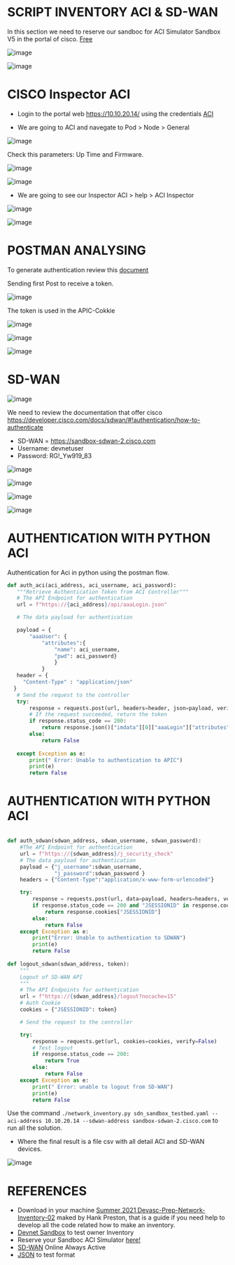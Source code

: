 # SCRIPT INVENTORY ACI & SD-WAN

In this section we need to reserve our sandboc for ACI Simulator Sandbox V5 in the portal of cisco. [Free](https://devnetsandbox.cisco.com/RM/Topology)

![image](https://user-images.githubusercontent.com/38144008/225805891-07075d98-db4e-43f9-b674-64d19be34a9d.png)

![image](https://user-images.githubusercontent.com/38144008/225861962-67e7d1db-04cb-47bf-a533-32d07928518e.png)


# CISCO Inspector ACI

+ Login to the portal web https://10.10.20.14/ using the credentials [ACI](https://devnetsandbox.cisco.com/sandbox-instructions/ACI_Sim/APIC-Simulator-Reservation-Instructions.pdf)

+ We are going to ACI and navegate to Pod > Node > General

![image](https://user-images.githubusercontent.com/38144008/225823221-787cdc57-ce28-4128-bdc2-a03cecb6d6e5.png)

Check this parameters: Up Time and Firmware.

![image](https://user-images.githubusercontent.com/38144008/225828556-a58159b3-56b0-40a1-9c58-71c9684c41b4.png)

![image](https://user-images.githubusercontent.com/38144008/225828591-dff2634e-8cbd-49e8-b524-788ebe9430f0.png)

+ We are going to see our Inspector ACI > help > ACI Inspector 

![image](https://user-images.githubusercontent.com/38144008/225821740-8182b869-7bc6-4fa9-8612-cb568055b5e3.png)

![image](https://user-images.githubusercontent.com/38144008/225821800-af52870c-8c39-41c2-9836-e91d678df6fa.png)

# POSTMAN ANALYSING 

To generate authentication review this [document](https://www.cisco.com/c/en/us/td/docs/switches/datacenter/aci/apic/sw/1-x/api/rest/b_APIC_RESTful_API_User_Guide/performing_common_tasks.html#reference_07235E7E5C624CA2A514D9E0EEEE065F)

Sending first Post to receive a token.

![image](https://user-images.githubusercontent.com/38144008/225829950-7593f130-564c-4cb0-aaa2-b727d1cd600e.png)

The token is used in the APIC-Cokkie 

![image](https://user-images.githubusercontent.com/38144008/225841779-4d0cb210-ec7e-405f-9964-880c9943ee1c.png)

![image](https://user-images.githubusercontent.com/38144008/225841939-8e30807c-eca3-4988-89b3-1d28ace8df96.png)

![image](https://user-images.githubusercontent.com/38144008/225844156-76ab34c2-77d9-40e1-beb4-15e741ed5b79.png)

# SD-WAN

![image](https://user-images.githubusercontent.com/38144008/225862214-72fdce0a-ea7e-4c7f-be43-7e6a67cc611f.png)

We need to review the documentation that offer cisco https://developer.cisco.com/docs/sdwan/#!authentication/how-to-authenticate

+ SD-WAN = https://sandbox-sdwan-2.cisco.com
+ Username: devnetuser
+ Password: RG!_Yw919_83

![image](https://user-images.githubusercontent.com/38144008/225851493-d36d66c1-b8d3-4b13-a106-5b495b5d9977.png)

![image](https://user-images.githubusercontent.com/38144008/225851969-4acdf722-7d1b-416f-9663-4b6adf6e0c8d.png)

![image](https://user-images.githubusercontent.com/38144008/225853688-d580abd0-610d-4cd1-b594-e1e46fee6af0.png)

![image](https://user-images.githubusercontent.com/38144008/225854037-3acc57a2-8166-4ef4-923d-07483279788e.png)

# AUTHENTICATION WITH PYTHON ACI
 
 Authentication for Aci in python using the postman flow.
 
 ```python
 def auth_aci(aci_address, aci_username, aci_password):
    """Retrieve Authentication Token from ACI Controller"""
    # The API Endpoint for authentication
    url = f"https://{aci_address}/api/aaaLogin.json"

    # The data payload for authentication

    payload = {
        "aaaUser": {
            "attributes":{
                "name": aci_username,
                "pwd": aci_password}
                }
            } 
    header = {
      "Content-Type" : "application/json"
   }
    # Send the request to the controller
    try:
        response = requests.post(url, headers=header, json=payload, verify=False)
        # If the request succeeded, return the token
        if response.status_code == 200:
            return response.json()["imdata"][0]["aaaLogin"]["attributes"]["token"]
        else:
            return False
    
    except Exception as e:
        print(" Error: Unable to authentication to APIC")
        print(e)
        return False
 ```



# AUTHENTICATION WITH PYTHON ACI
 
```python

def auth_sdwan(sdwan_address, sdwan_username, sdwan_password):
    #The API Endpoint for authentication
    url = f"https://{sdwan_address}/j_security_check"
    # The data payload for authentication
    payload = {"j_username":sdwan_username,
               "j_password":sdwan_password }
    headers = {"Content-Type":"application/x-www-form-urlencoded"}

    try:
        response = requests.post(url, data=payload, headers=headers, verify=False)
        if response.status_code == 200 and "JSESSIONID" in response.cookies:
            return response.cookies["JSESSIONID"]
        else:
            return False
    except Exception as e:
        print("Error: Unable to authentication to SDWAN")
        print(e)
        return False
        
def logout_sdwan(sdwan_address, token):
    """
    Logout of SD-WAN API
    """
    # The API Endpoints for authentication
    url = f"https://{sdwan_address}/logout?nocache=15"
    # Auth Cookie
    cookies = {"JSESSIONID": token}

    # Send the request to the controller

    try:
        response = requests.get(url, cookies=cookies, verify=False)
        # Test logout
        if response.status_code == 200:
            return True
        else:
            return False
    except Exception as e:
        print(" Error: unable to logout from SD-WAN")
        print(e)
        return False


```

Use the command `./network_inventory.py sdn_sandbox_testbed.yaml --aci-address 10.10.20.14 --sdwan-address sandbox-sdwan-2.cisco.com` to run all the solution.

* Where the final result is a file csv with all detail ACI and SD-WAN devices.

![image](https://user-images.githubusercontent.com/38144008/225861781-c0c9ccfc-dae3-4a64-9e13-fbbec852c441.png)



# REFERENCES

* Download in your machine [Summer 2021 Devasc-Prep-Network-Inventory-02](https://github.com/hpreston/summer2021-devasc-prep-network-inventory-02.git) maked by Hank Preston, that is a guide if you need help to develop all the code related how to make an inventory.
* [Devnet Sandbox](https://devnetsandbox.cisco.com/RM/Diagram/Index/43964e62-a13c-4929-bde7-a2f68ad6b27c?diagramType=Topology) to test owner Inventory
* Reserve your Sandboc ACI Simulator [here!](https://devnetsandbox.cisco.com/RM/Diagram/Index/390f2dc1-7ca7-44e8-bd7e-f32c0f146ef1)
* [SD-WAN](https://sandboxdnac2.cisco.com/) Online Always Active
* [JSON](https://jsonlint.com/) to test format



